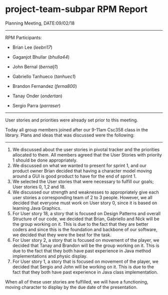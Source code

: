 project-team-subpar RPM Report
=======================================

Planning Meeting, DATE:09/02/18

----------------------------------------------------
RPM Participants:

* Brian Lee (*leebri17*)

* Gaganjot Bhullar (*bhulla44*)

* John Bernal (*bernalj1*)

* Gabriello Tanhueco (*tanhuec1*)

* Brandon Fernandez (*ferna800*)

* Tanay Onder (*ondertan*)

* Sergio Parra (*parraser*)

----------------------------------------------------

User stories and priorities were already set prior to this meeting.

Today all group members joined after our 9-11am Csc358 class in the library.  Plans and ideas that was discussed were the following:

-------------------------------------------------

1) We discussed about the user stories in pivotal tracker and the priorities allocated to them. All members agreed that the User Stories with priority 1 should be done appropriately.
2) We discussed on what we wanted to present for sprint 1, and our product owner Brian decided that having a character model moving around a GUI is good product to have for the end of sprint 1.
3) We selected the User stories that were necessary to fulfill our goals; User stories 0, 1,2 and 18.
4) We discussed our strength and weaknesses to appropriately give each user stories a corresponding team of 2 to 3 people. However, we all decided that everyone must work on User story 0, since it is based on learning Java Graphics.
5) For User story 18, a story that is focused on Design Patterns and overall Structure of our code, we decided that Brian, Gabriello and Nick will be the group working on it. This is due to the fact that they are better coders and since this is the foundation and backbone of our software, we decided that they were the best for the task.
6)  For User story 2, a story that is focused on movement of the player, we decided that Tanay and Brandon will be the group working on it. This is due to the fact that they both have past experience in Java method implementations and physic display.
7)  For User story 1, a story that is focused on movement of the player, we decided that Sergio and John will be working on it. This is due to the fact that they both have past experience in Java class implementation.

When all of these user stories are fulfilled, we will have a functioning, moving character to display by the due date of the presentation.
